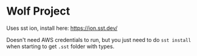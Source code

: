 # Wolf Project

Uses sst ion, install here: https://ion.sst.dev/

Doesn't need AWS credentials to run, but you just need to do `sst install` when starting to get `.sst` folder with types.